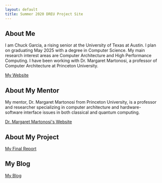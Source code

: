 ```yaml
---
layout: default
title: Summer 2020 DREU Project Site
---
```


## About Me
I am Chuck Garcia, a rising senior at the University of Texas at Austin. I plan on graduating May 2025 with a degree in Computer Science. My main research interest areas are Computer Architecture and High Performance Computing. I have been working with Dr. Margaret Martonosi, a professor of Computer Architecture at Princeton University.

[My Website](https://www.cs.utexas.edu/~chuckg/)

## About My Mentor
My mentor, Dr. Margaret Martonosi from Princeton University, is a professor and researcher specializing in computer architecture and hardware-software interface issues in both classical and quantum computing.


[Dr. Margaret Martonosi's Website](https://www.princeton.edu/~mrm/)

## About My Project
[My Final Report](files/finalreport.pdf)

## My Blog
[My Blog](blog.html)
